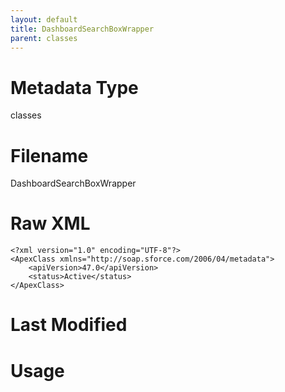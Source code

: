 ```yaml
---
layout: default
title: DashboardSearchBoxWrapper
parent: classes
---
```

# Metadata Type
classes


# Filename 
DashboardSearchBoxWrapper


# Raw XML
```
<?xml version="1.0" encoding="UTF-8"?>
<ApexClass xmlns="http://soap.sforce.com/2006/04/metadata">
    <apiVersion>47.0</apiVersion>
    <status>Active</status>
</ApexClass>
```


# Last Modified


# Usage
